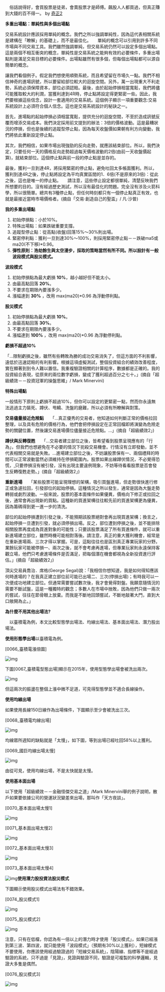 　俗話說得好，會買股票是徒弟，會賣股票才是師傅。飆股人人都買過，但真正賺到大錢的百不得一。  by [奇正2](https://www.facebook.com/groups/ssd9971/)


**多重出場點：單純性與多個出場點**　　

交易系統設計應該採用單純的概念。我們之所以強調單純性，因為這代表相關系統是建構在「瞭解」的基礎上，而不是最佳化。　　單純的概念可以引用到許多不同市場與不同交易工具。我們雖然強調單純，但交易系統仍然可以設定多個出場點。這是兩個不相互衝突的概念，單純性是交易系統之能夠有效的必要條件，多重出場點則是滿足交易目標的必要條件。出場點雖然有很多個，但每個出場點都可以源自簡單的概念。

讓我們看個例子。假定我們想使用順勢系統，而且希望留在市場久一點。我們不相信神奇的進場訊號，所以要留給部位較大的迴旋空間。另外，萬一出現重大不利走勢，系統必須保障資本，部位必須認賠。最後，由於起始停損相當寬鬆，我們將儘可能獲取較大的利潤，當獲利達到4R時，停止點將設定得更緊密一些。因此，我們要根據這些信念，設計一套適用的交易系統。這個例子顯示一項重要觀念:交易系統設計上必須符合個人信念。這也是交易系統設計的秘訣之一。　　

首先，進場點的起始停損必須相當寬鬆，提供充分的迴旋空間，不至於造成訊號反覆而增添交易成本。我們決定採用前文提到的辦法：3倍的價格波動。這是最糟狀況的停損，但也是後續的追蹤型停止點，因為每天收盤價如果朝有利方向變動，我們將依此重新設定停止點。　　

其次，我們相信，如果市場出現強勁的反向走勢，就應該結束部位。所以，我們決定，只要任何一天的價格反向走勢超過每天價格波動的2倍(由前一天收盤價起算)，就結束部位。這個停止點與前一段的停止點是並存的。　　

最後，獲利一旦到達4R，將採用緊密的停止點，避免吐回太多帳面獲利。所以，獲利到達4R之後，停止點將設定為平均真實區間的1．6倍(不是原來的3倍)：從此之後，這也是唯一的停止點。　　請注意，這些停止設定都很單純，清楚反映我們所想要的目的。沒有經過歷史測試，所以沒有最佳化的問題。完全沒有涉及火箭科學，所以很簡單。總共有3種停止點，但任何時刻都只有一個停止點真正有效，也就是最接近當時市場價格者。(摘自「交易‧創造自己的聖盃」/ 凡‧沙普)



**我的多重出場點**　　

1. 初始停損點：小於10%。　　
2. 特殊出場點：如果跌破重要支撐。　　
3. 追蹤型停止點：從高點(收盤)回落15%～30%則出場。　　
4.  緊密停利點：獲利一旦到達30%～100%，則採用緊密停止點－－跌破ma5或ma20(不下移)*0.96。　　
5. **彈性原則：浩劫餘生與太空漫步，採取的策略當然有所不同。所以設計有一般波段模式與股災模式。**

**波段模式**　　

1. 初始停損點為最大虧損 **10%**，越小越好但不能太小。　　
2. 由最高點回落 **20%**。　　
3. 不要求在期限內要漲多少。　　
4. 漲幅達到 **30%** ，改用 max(ma20)*0.96 為浮動停利點。

**股災模式**　　

1. 初始停損點為最大虧損 **10%**。　　
2. 由最高點回落 **30%**。　　
3. 不要求在期限內要漲多少。　　
4. 漲幅達到 **100%** ，改用 max(ma20)*0.96 為浮動停利點。　

**虧損不超過10%**　　

「...限制虧損之後，雖然有些轉敗為勝的成功交易消失了，但這方面的不利影響，遠低於迅速認賠的有利影響。根據這項虛擬測試，整個投資組合的績效改善程度，實在顯著到到令人難以置信。我重複驗證相關的計算程序，數據都是正確的。我的投資組合表現，從原來的兩位數字虧損，變成了獲利超過百分之七十。」(摘自「超級績效－－投資冠軍的操盤思維」/ Mark Minervini)

**特殊出場點**　　

一般情形下原則上虧損不超過10%，但你可以設定的更緊密一點，然而你永遠無法逃過主力裝死、蹲伏、甩轎、洗盤的磨難，所以必須有所瞭解與對策。

**交易儘量接近危險點**　　「...真正優秀的交易者，他知道如何判斷正常的價格拉回整理，以及具有危險的價格行為，他們會把停損設定在正常回檔即將演變為危險走勢的關鍵位置，然後讓交易進場價位儘量接近危險點。...」(摘自「超級績效2」)



**蹲伏與反轉復甦**　　「...交易者建立部位之後，皆希望看到股票呈現應有的「行為」，但我們也想避免在不必要的情況下扼殺交易機會。行情沒有立即發動，並不代表相關交易就是失敗。...進場建立部位之後，不妨讓股票保有一、兩個禮拜的時間可以正常波動當然必須維持在停損範圍內。股票如果出線蹲伏情況，不必覺得恐慌，,只要停損沒有被引發，沒有出現主要違例現象，不妨等待看看股票是否會發生反轉復甦走勢。」(摘自「超級績效2」)



**重新進場**　　「某些股票可能呈現理想的架構，吸引買盤進場，但走勢很快進行修正或急遽拉回，引發部位的起始停損。這種情況之所以發生，通常是因為大盤走勢轉弱或劇烈波動。一般來說，股票的基本面條件如果優異，價格向下修正或拉回之後，通常會再出現新的買點。這種新的買進架構往往較先前的買進架構更為優異，因為籌碼得到更一進一步的清洗。　　

部位的起始停損遭到引發之後，不能預期該股票絕對會再出現買進架構；換言之，起始停損一旦遭到引發，就必須停損出場。反之，部位遭到停損之後，並不能排除相關股票再度成為買進對象的可能性；只要該股票滿足了所有買進條件，就可以重新進場建立部位，雖然時機可能相對落後。請注意，真正的重大獲利機會，經常是在重新進場兩、三次才得以掌握。可是，這點往往也是區別真正專業玩家的分野。業餘玩家可能被停損一、兩次之後，就不會考慮再進場，但專業玩家則永遠保持客觀立場，他們只考慮進場條件是否滿足，把每個潛在機會都視為全新投資進行評估。」(摘自「超級績效2」)　　

頂尖交易員喬治．席格(George Segal)說：「我相信你想知道，我是如何得知應該何時進場的？在我真正建立部位前可能已出場二、三次(停損出場)；有時我可以一次便成功地建立部位。但通常需要嘗試數次後，我才會覺得對盤。我願意隨情況的需要不斷試盤，這是一種獨特的觀念；多數人在市場中挫敗，因為他們只做一兩次的嘗試，往往在節骨眼上放棄。而我是不斷地回頭嘗試，不斷地敲著大門，直到大口敞開為止。」

**為什麼不用其他出場法?**　　

　以臺積電為例，本文比較型態學出場法、均線出場法、基本面出場法、潛力股出場法。

**使用形態學出場**以臺積電為例。

[0066_臺積電漲倍圖]

![img](images/kvN3xRW8KwFTiU9RfOZjbWK-pUtN0ReJOiuVi5wRx0MaasBFr4zDNmt7j0HMv3DYGoHWEE1nPpfxn8rh9EmlLUm9-JEWGXwuAE86g5ZKEgxTUwEWT5mFy6qJWSaIi7sjvh-5Ikeg6jyofqSyhxV9opg)

下圖[0067_臺積電型態出場]顯示在2015年，使用型態學出場會被洗出兩次。

![img](images/RuI-NDE9WzY-uXAEI-nBwbRWLL6XdCOk-8IXz5oR1XMctnlAt4o5UjNkbAYf3c5xPlN0gxUV6TaeimVKxJpGVK5wc17HaJGyLsg5mGyizSLRcvfrIiaeFo5maU0xlqUsfi7EdKQC1-hTBMi3RLUAhJI)

但這兩次的振盪在整個上漲中微不足道，可見得型態學並不適合長線操作。

**使用均線出場**

如果使用長線150日線作為出場條件，下圖顯示至少會被洗出三次。

[0068_臺積電均線出場]

![img](images/q4WrRwyzQ4DcvoIZUDgMiBkeODQxYqMDc3qxRdujGzBTaRV2XCwALJKXwQCvRS4QYJrLGZT9prhNrBDiNfn6x-4jMhZNrAuFgtdYica7AVLCQV85kkA2hX8DoMsJT10UU5bTEj4HWSA5VzAF4BWEWDk)

均線眾所週知的缺點就是「太慢」，如下圖，等到出場已經吐回58%以上獲利。

[0069_國巨均線出場太慢]

![img](https://lh4.googleusercontent.com/6d-5Si4VIsFmMM70kPYlbKMNb-cd2rOe9rQcgVOpdMVtBxPdiwgY0f0wrinExtqYPEVtv7DALrsk04lqUhpKVGyhSYpK_xWUjzpBHbGrAg0BguP6RCmk6Lo7JYm-myl-tCKCxbAb_vzY91pN4fBEAG4)

由從可見，使用均線出場，不是太快就是太慢。

**使用基本面出場**

以下使用「超級績效－－金融怪傑交易之道」/Mark Minervini舉的例子說明，散戶如果要依據公司的營運狀況變差來出場，那叫作「天方夜談」。

[0070_基本面出場太慢1]

![img](images/_0Gd7sBkvILzAnZZMN4cPcnAoCncJL9JwViZRqWpL_o4XwauO0n1sluao0hBJwik71wd8hF3Ge_H3N6Pfef4HNIiFceVgoXjmHoiG25Eaq4Z6PMuVdyl1R43kjzd5DQEugvecT0agHxiBMoHRVXW5mU)


[0071_基本面出場太慢2]

![img](images/bSkrqQdIwUiK1UdjbQkOtWrvv1LAtHaHUp5CqUd20WbqnLqmcxDcBClqkse79pHN_wAo_LB7S5i8v1TWY9MtR-DrKR-TtLFky37Gy0hAXcvO06AqtZQ6SYpWjqFEBIiiA3cA0lG3GK2U3qD2XTTXIP0)

[0072_基本面出場太慢3]

![img](images/ehhZ58iolE8FpB2i4jvD9rK7bsQyjSaUaE9Vmvif_V4ZcfhB5V-cagw8AzIpoWo2SQNXIqGY4pIZ3tkUw7Qn78j6_U0gMQxrzkC1hgTcFMRuuUW7FFc8aabnGJHT_mVQFAal2oKvMhVhMLZajpKhkGA)

[0073_基本面出場太慢4]

![img](images/NX_Oq4AtMlzsZ6WtGTo1088PrJqqlFSQBiHH4Kx3_nYA6TbCx2IG8FVLJD9V_drNZxnaJW1Jlyno1hgSd6O6Ct-KfkvW3S9kChn0Ovp4puB4C94V_6YcuFAOJSIFEzOmbzBsMtJZNxTXfKeMObICY3U)**使用潛力股投資法股災模式**

下圖顯示使用股災模式出場法有不錯效果。

[0074_股災模式1]

![img](images/8gqm0mjOW44KQqFmpz1dT7IqHdw_OwT7X3jVJt9owRL74K-RNvT24gCd4uwJFoo8qX79EMH7ABhez03BQHjiub9hLWThuQhzV67bzTSnX1guEej7rgz0AiBdXsAVBdRhOplawkdwaf1oaqMIgfLPTMc)

[0075_股災模式2]

![img](images/TrCRwmItp6O2yIOcQgPscB5P8v1IByDlFhvLSkWNZYKjU9fn1KaZqIb6scrjvtwsPJEoVtXOFQwttHT3gaEIqSsb5j_RrF-_MDY1OxBCV3uJPsi5tPytrs0Wlek5fxemIH8RJNDKSIVrak4gL_d4nl0)



注意，只有在低檔，你認為有一倍以上的潛力時才使用「股災模式」，如果已經漲到第三波、第四波，就只能使用「波段模式」（預期有30%以上獲利），短線模式不要使用，你應該使用經過驗證過的「短線交易系統」，陰陽線、指標等不是經過驗證的系統，只不過是「見證」，見證與驗證不同，驗證是可複製的科學邏輯，見證大多隻是偶然。

[0076_股災模式3]

![img](images/PGPBCqGAtVi-vI2Z-zxrtf4BJRQCKhlXl55mIjnOpAFxpYHorbzxbwwa81HW-Gcy4AEPTd6VYbbzLKbpbBNNrG__jO3eApRj-EPnb1klIoSgdI0eOBL0kXH6PIm31h1xgXn8OyFlFma6EPsRTS-y_4U)
